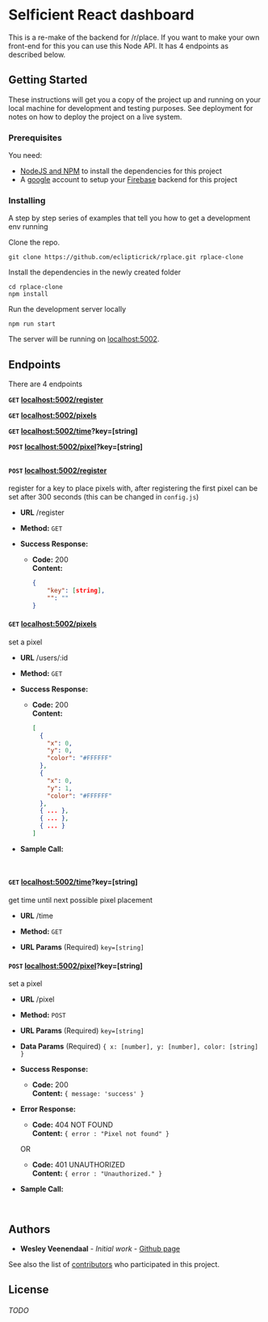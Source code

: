 # Selficient React dashboard

This is a re-make of the backend for /r/place. If you want to make your own front-end for this you can use this Node API. It has 4 endpoints as described below.

## Getting Started

These instructions will get you a copy of the project up and running on your local machine for development and testing purposes. See deployment for notes on how to deploy the project on a live system.

### Prerequisites

You need:
* [NodeJS and NPM](https://nodejs.org/) to install the dependencies for this project
* A [google](https://accounts.google.com/) account to setup your [Firebase](https://firebase.google.com/) backend for this project


### Installing

A step by step series of examples that tell you how to get a development env running

Clone the repo.
```
git clone https://github.com/eclipticrick/rplace.git rplace-clone
```

Install the dependencies in the newly created folder

```
cd rplace-clone
npm install
```

Run the development server locally
```
npm run start
```

The server will be running on [localhost:5002](http://localhost:5002).


## Endpoints

There are 4 endpoints

**<code>GET</code> [localhost:5002/register](http://localhost:5002/register)**

**<code>GET</code> [localhost:5002/pixels](http://localhost:5002/pixels)**

**<code>GET</code> [localhost:5002/time](http://localhost:5002/time)?key=[string]**

**<code>POST</code> [localhost:5002/pixel](http://localhost:5002/pixel)?key=[string]**

##

#### **<code>POST</code> [localhost:5002/register](http://localhost:5002/register)**

register for a key to place pixels with, after registering the first pixel can be set after 300 seconds (this can be changed in ```config.js```)

* **URL**
  /register

* **Method:**
  `GET`

* **Success Response:**

  * **Code:** 200 <br />
    **Content:** 
    ```json
    {
        "key": [string],
        "": ""
    }
    ```







#### **<code>GET</code> [localhost:5002/pixels](http://localhost:5002/pixels)**

set a pixel

* **URL**
  /users/:id

* **Method:**
  `GET`

* **Success Response:**

  * **Code:** 200 <br />
    **Content:** 
    ```json
    [
      {
        "x": 0,
        "y": 0,
        "color": "#FFFFFF"
      },
      {
        "x": 0,
        "y": 1,
        "color": "#FFFFFF"
      },
      { ... },
      { ... },
      { ... }
    ]
    ```

* **Sample Call:**

  ```javascript
    
  ```








#### **<code>GET</code> [localhost:5002/time](http://localhost:5002/time)?key=[string]**

get time until next possible pixel placement

* **URL**
  /time

* **Method:**
  `GET`
  
*  **URL Params**
   (Required)
   `key=[string]`








#### **<code>POST</code> [localhost:5002/pixel](http://localhost:5002/pixel)?key=[string]**

set a pixel

* **URL**
  /pixel

* **Method:**
  `POST`
  
*  **URL Params**
   (Required)
   `key=[string]`

* **Data Params**
   (Required)
   `{ x: [number], y: [number], color: [string] }`

* **Success Response:**

  * **Code:** 200 <br />
    **Content:** `{ message: 'success' }`
 
* **Error Response:**

  * **Code:** 404 NOT FOUND <br />
    **Content:** `{ error : "Pixel not found" }`

  OR

  * **Code:** 401 UNAUTHORIZED <br />
    **Content:** `{ error : "Unauthorized." }`

* **Sample Call:**

  ```javascript
    
  ```








## Authors

* **Wesley Veenendaal** - *Initial work* - [Github page](https://github.com/eclipticrick)

See also the list of [contributors](https://github.com/eclipticrick/rplace/contributors) who participated in this project.

## License

###### TODO
